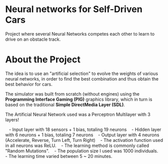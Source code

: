 # Neural networks for Self-Driven Cars

Project where several Neural Networks competes each other to learn to drive on an obstacle track.

# About the Project

The idea is to use an "artificial selection" to evolve the weights of various neural networks, in order to find the best combination and thus obtain the best behavior for cars.

The simulator was built from scratch (without engines) using the **Programming Interface Gaming (PIG)** graphics library, which in turn is based on the traditional **Simple DirectMedia Layer (SDL)**.

The Artificial Neural Network used was a Perceptron Multilayer with 3 layers!

   - Input layer with 18 sensors + 1 bias, totaling 19 neurons
   - Hidden layer with 6 neurons + 1 bias, totaling 7 neurons
   - Output layer with 4 neurons (Accelerate, Reverse, Turn Left, Turn Right)
   - The activation function used in all neurons was ReLU.
   - The learning method is commonly called "Random Mutations".
   - The population size I used was 1000 individuals.
   - The learning time varied between 5 ~ 20 minutes.


